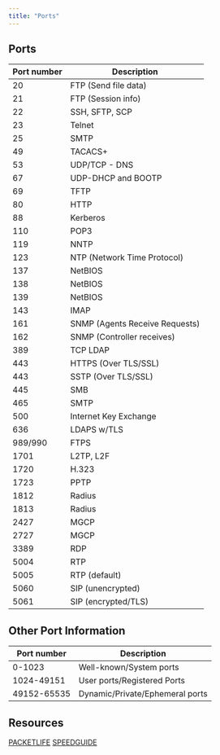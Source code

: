 ```yaml
---
title: "Ports"
---
```


## Ports

| Port number | Description                    |
|-------------|--------------------------------|
| 20          | FTP (Send file data)           |
| 21          | FTP (Session info)             |
| 22          | SSH, SFTP, SCP                 |
| 23          | Telnet                         |
| 25          | SMTP                           |
| 49          | TACACS+                        |
| 53          | UDP/TCP - DNS                  |
| 67          | UDP-DHCP and BOOTP             |
| 69          | TFTP                           |
| 80          | HTTP                           |
| 88          | Kerberos                       |
| 110         | POP3                           |
| 119         | NNTP                           |
| 123         | NTP (Network Time Protocol)    |
| 137         | NetBIOS                        |
| 138         | NetBIOS                        |
| 139         | NetBIOS                        |
| 143         | IMAP                           |
| 161         | SNMP (Agents Receive Requests) |
| 162         | SNMP (Controller receives)     |
| 389         | TCP LDAP                       |
| 443         | HTTPS (Over TLS/SSL)           |
| 443         | SSTP (Over TLS/SSL)            |
| 445         | SMB                            |
| 465         | SMTP                           |
| 500         | Internet Key Exchange          |
| 636         | LDAPS w/TLS                    |
| 989/990     | FTPS                           |
| 1701        | L2TP, L2F                      |
| 1720        | H.323                          |
| 1723        | PPTP                           |
| 1812        | Radius                         |
| 1813        | Radius                         |
| 2427        | MGCP                           |
| 2727        | MGCP                           |
| 3389        | RDP                            |
| 5004        | RTP                            |
| 5005        | RTP (default)                  |
| 5060        | SIP (unencrypted)              |
| 5061        | SIP (encrypted/TLS)            |

## Other Port Information

| Port number | Description                    |
|-------------|--------------------------------|
| 0-1023      | Well-known/System ports        |
| 1024-49151  | User ports/Registered Ports    |
| 49152-65535 | Dynamic/Private/Ephemeral ports|

## Resources
[PACKETLIFE](https://packetlife.net/media/library/23/common_ports.pdf)
[SPEEDGUIDE](https://www.speedguide.net/ports.php)
